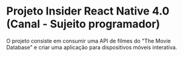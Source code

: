 # Projeto Insider React Native 4.0 (Canal - Sujeito programador)

O projeto consiste em consumir uma API de filmes do "The Movie Database" e criar uma aplicação para dispositivos móveis interativa.
